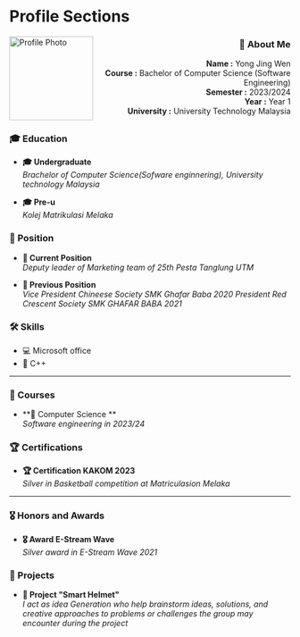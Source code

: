 # Profile Sections



<img src="https://github.com/JWEN0518/E-PORTFOLIO-SECP1513/assets/152403691/4654a9e4-d3a2-4fab-8a71-6ea66972aa78" alt="Profile Photo" width="150" align="left">



<div style="text-align: right;">

### 📄 About Me

**Name       :** Yong Jing Wen  
**Course     :** Bachelor of Computer Science (Software Engineering)  
**Semester   :** 2023/2024  
**Year       :** Year 1  
**University :** University Technology Malaysia

</div>

##


### 🎓 Education

- **🎓 Undergraduate**  
  *Brachelor of Computer Science(Sofware enginnering), University technology Malaysia*

- **🎓 Pre-u**  
  *Kolej Matrikulasi Melaka*  

### 🏢 Position

- **🏢 Current Position**  
  *Deputy leader of Marketing team of 25th Pesta Tanglung UTM*  
   

- **🏢 Previous Position**  
  *Vice President Chineese Society SMK Ghafar Baba 2020*
  *President Red Crescent Society SMK GHAFAR BABA 2021*  


### 🛠️ Skills

- 💻 Microsoft office
- 🚀 C++

---


### 📘 Courses

- **📘 Computer Science  **  
  *Software engineering in 2023/24*


### 🏆 Certifications

- **🏆 Certification KAKOM 2023**  
  *Silver in Basketball competition at Matriculasion Melaka*


---


### 🎖️ Honors and Awards

- **🎖️ Award E-Stream Wave**  
  *Silver award in E-Stream Wave 2021*


### 🚀 Projects

- **🚀 Project "Smart Helmet"**  
  *I act as idea Generation who help brainstorm ideas, solutions, and creative approaches to problems or challenges the group may encounter during the project*

